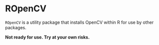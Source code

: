 # ROpenCV

`ROpenCV` is a utility package that installs OpenCV within R for use by other 
packages. 

**Not ready for use. Try at your own risks.**
